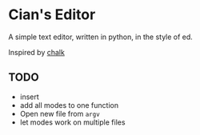 # Cian's Editor

A simple text editor, written in python, in the style of ed.

Inspired by [chalk](https://tildegit.org/sloum/chalk)

## TODO

* insert
* add all modes to one function
* Open new file from `argv`
* let modes work on multiple files
